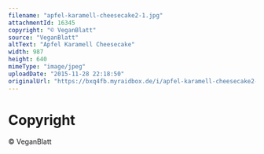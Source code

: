 ```yaml
---
filename: "apfel-karamell-cheesecake2-1.jpg"
attachmentId: 16345
copyright: "© VeganBlatt"
source: "VeganBlatt"
altText: "Apfel Karamell Cheesecake"
width: 987
height: 640
mimeType: "image/jpeg"
uploadDate: "2015-11-28 22:18:50"
originalUrl: "https://bxq4fb.myraidbox.de/i/apfel-karamell-cheesecake2-1.jpg"
---
```


# Copyright

© VeganBlatt
